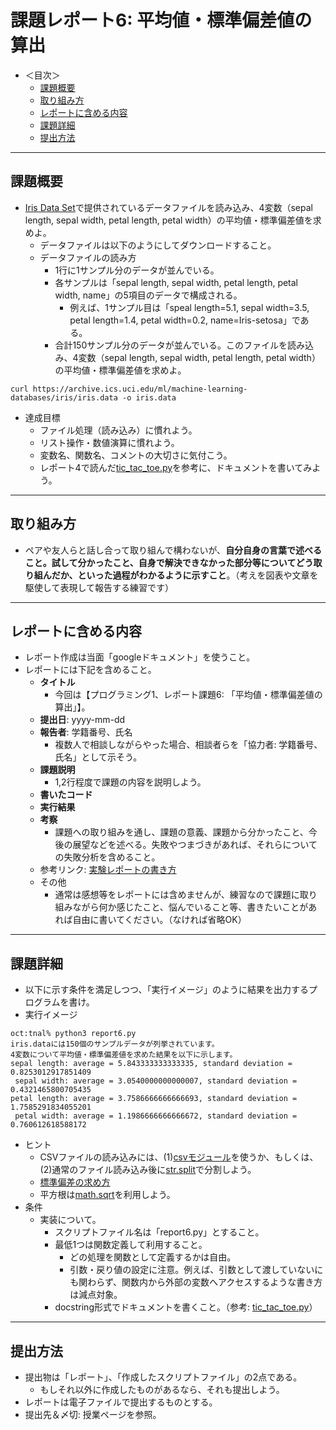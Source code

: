 # 課題レポート6: 平均値・標準偏差値の算出

- ＜目次＞
  - <a href="#abst">課題概要</a>
  - <a href="#howto">取り組み方</a>
  - <a href="#report">レポートに含める内容</a>
  - <a href="#level1">課題詳細</a>
  - <a href="#upload">提出方法</a>

<hr>

## <a name="abst">課題概要</a>
- [Iris Data Set](https://archive.ics.uci.edu/ml/datasets/iris)で提供されているデータファイルを読み込み、4変数（sepal length, sepal width, petal length, petal width）の平均値・標準偏差値を求めよ。
  - データファイルは以下のようにしてダウンロードすること。
  - データファイルの読み方
    - 1行に1サンプル分のデータが並んでいる。
    - 各サンプルは「sepal length, sepal width, petal length, petal width, name」の5項目のデータで構成される。
      - 例えば、1サンプル目は「speal length=5.1, sepal width=3.5, petal length=1.4, petal width=0.2, name=Iris-setosa」である。
    - 合計150サンプル分のデータが並んでいる。このファイルを読み込み、4変数（sepal length, sepal width, petal length, petal width）の平均値・標準偏差値を求めよ。

```
curl https://archive.ics.uci.edu/ml/machine-learning-databases/iris/iris.data -o iris.data
```

- 達成目標
  - ファイル処理（読み込み）に慣れよう。
  - リスト操作・数値演算に慣れよう。
  - 変数名、関数名、コメントの大切さに気付こう。
  - レポート4で読んだ[tic_tac_toe.py](https://github.com/naltoma/python_intro/blob/master/report/tic_tac_toe.py)を参考に、ドキュメントを書いてみよう。

<hr>

## <a name="howto">取り組み方</a>
- ペアや友人らと話し合って取り組んで構わないが、**自分自身の言葉で述べること。試して分かったこと、自身で解決できなかった部分等についてどう取り組んだか、といった過程がわかるように示すこと**。（考えを図表や文章を駆使して表現して報告する練習です）

<hr>

## <a name="report">レポートに含める内容</a>
- レポート作成は当面「googleドキュメント」を使うこと。
- レポートには下記を含めること。
  - **タイトル**
    - 今回は【プログラミング1、レポート課題6: 「平均値・標準偏差値の算出」】。
  - **提出日**: yyyy-mm-dd
  - **報告者**: 学籍番号、氏名
    - 複数人で相談しながらやった場合、相談者らを「協力者: 学籍番号、氏名」として示そう。
  - **課題説明**
    - 1,2行程度で課題の内容を説明しよう。
  - **書いたコード**
  - **実行結果**
  - **考察**
    - 課題への取り組みを通し、課題の意義、課題から分かったこと、今後の展望などを述べる。失敗やつまづきがあれば、それらについての失敗分析を含めること。
  - 参考リンク: [実験レポートの書き方](http://www.report.gusoku.net/jikken/jikkenreport.html)
  - その他
    - 通常は感想等をレポートには含めませんが、練習なので課題に取り組みながら何か感じたこと、悩んでいること等、書きたいことがあれば自由に書いてください。（なければ省略OK）

<hr>

## <a name="level">課題詳細</a>
- 以下に示す条件を満足しつつ、「実行イメージ」のように結果を出力するプログラムを書け。
- 実行イメージ

```
oct:tnal% python3 report6.py
iris.dataには150個のサンプルデータが列挙されています。
4変数について平均値・標準偏差値を求めた結果を以下に示します。
sepal length: average = 5.843333333333335, standard deviation = 0.8253012917851409
 sepal width: average = 3.0540000000000007, standard deviation = 0.4321465800705435
petal length: average = 3.7586666666666693, standard deviation = 1.7585291834055201
 petal width: average = 1.1986666666666672, standard deviation = 0.760612618588172
```

- ヒント
  - CSVファイルの読み込みには、(1)[csvモジュール](https://docs.python.jp/3/library/csv.html)を使うか、もしくは、(2)通常のファイル読み込み後に[str.split](https://docs.python.jp/3/library/stdtypes.html#str.split)で分割しよう。
  - [標準偏差の求め方](https://en.wikipedia.org/wiki/Standard_deviation#Uncorrected_sample_standard_deviation)
  - 平方根は[math.sqrt](https://docs.python.jp/3/library/math.html#power-and-logarithmic-functions)を利用しよう。
- 条件
  - 実装について。
    - スクリプトファイル名は「report6.py」とすること。
    - 最低1つは関数定義して利用すること。
      - どの処理を関数として定義するかは自由。
      - 引数・戻り値の設定に注意。例えば、引数として渡していないにも関わらず、関数内から外部の変数へアクセスするような書き方は減点対象。
    - docstring形式でドキュメントを書くこと。（参考: [tic_tac_toe.py](https://github.com/naltoma/python_intro/blob/master/report/tic_tac_toe.py)）

<hr>

## <a name="upload">提出方法</a>
- 提出物は「レポート」、「作成したスクリプトファイル」の2点である。
  - もしそれ以外に作成したものがあるなら、それも提出しよう。
- レポートは電子ファイルで提出するものとする。
- 提出先＆〆切: 授業ページを参照。
